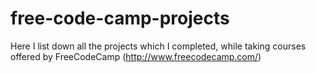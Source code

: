 # free-code-camp-projects
Here I list down all the projects which I completed, while taking courses offered by FreeCodeCamp (http://www.freecodecamp.com/) 

